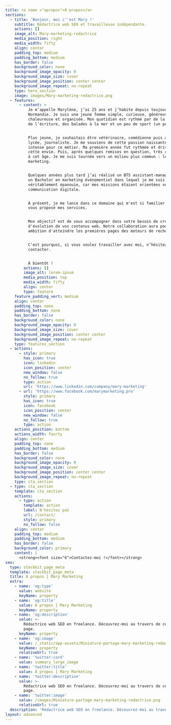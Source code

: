 ```yaml
---
title: <a name ="apropos">À propos</a>
sections:
  - title: 'Bonjour, moi c''est Mary !'
    subtitle: Rédactrice web SEO et travailleuse indépendante.
    actions: []
    image_alt: Mary-marketing-redactrice
    media_position: right
    media_width: fifty
    align: center
    padding_top: medium
    padding_bottom: medium
    has_border: false
    background_color: none
    background_image_opacity: 0
    background_image_size: cover
    background_image_position: center center
    background_image_repeat: no-repeat
    type: hero_section
    image: images/Mary-marketing-redactrice.png
  - features:
      - content: >
          Je m’appelle Marylène, j’ai 25 ans et j’habite depuis toujours en
          Normandie. Je suis une jeune femme simple, curieuse, généreuse,
          chaleureuse et organisée. Mon quotidien est rythmé par de la lecture,
          de l’écriture, des balades à la mer et un peu de sport (un peu…).


          Plus jeune, je souhaitais être vétérinaire, comédienne puis arrivée au
          lycée, journaliste. Je me souviens de cette passion naissante et très
          intense pour ce métier. Ma première année fut rythmée et driver par
          cette envie. Puis, après quelques remises en question, très courantes
          à cet âge. Je me suis tournée vers un milieu plus commun : le
          marketing.


          Quelques années plus tard j’ai réalisé un BTS assistant-manager puis
          un Bachelor en marketing événementiel dans lequel je me suis
          véritablement épanouie, car mes missions étaient orientées vers la
          communication digitale.


          À présent, je me lance dans ce domaine qui m'est si familier et je
          vous propose mes services.


          Mon objectif est de vous accompagner dans votre besoin de création ou
          d'évolution de vos contenus web. Notre collaboration aura pour
          ambition d'atteindre les premières pages des moteurs de recherches.


          C'est pourquoi, si vous voulez travailler avec moi, n’hésitez pas à me
          contacter.


          À bientôt !
        actions: []
        image_alt: lorem-ipsum
        media_position: top
        media_width: fifty
        align: center
        type: feature
    feature_padding_vert: medium
    align: center
    padding_top: none
    padding_bottom: none
    has_border: false
    background_color: none
    background_image_opacity: 0
    background_image_size: cover
    background_image_position: center center
    background_image_repeat: no-repeat
    type: features_section
  - actions:
      - style: primary
        has_icon: true
        icon: linkedin
        icon_position: center
        new_window: false
        no_follow: true
        type: action
        url: 'https://www.linkedin.com/company/mary-marketing'
      - url: 'https://www.facebook.com/marymarketing.pro'
        style: primary
        has_icon: true
        icon: facebook
        icon_position: center
        new_window: false
        no_follow: true
        type: action
    actions_position: bottom
    actions_width: fourty
    align: center
    padding_top: none
    padding_bottom: medium
    has_border: false
    background_color: none
    background_image_opacity: 0
    background_image_size: cover
    background_image_position: center center
    background_image_repeat: no-repeat
    type: cta_section
  - type: cta_section
    template: cta_section
    actions:
      - type: action
        template: action
        label: N'hésitez pas
        url: /contact/
        style: primary
        no_follow: false
    align: center
    padding_top: medium
    padding_bottom: medium
    has_border: false
    background_color: primary
    content: |
      <strong><font size="6">Contactez-moi !</font></strong>
seo:
  type: stackbit_page_meta
  template: stackbit_page_meta
  title: À propos ⎮ Mary Marketing
  extra:
    - name: 'og:type'
      value: website
      keyName: property
    - name: 'og:title'
      value: À propos ⎮ Mary Marketing
      keyName: property
    - name: 'og:description'
      value: >-
        Rédactrice web SEO en freelance. Découvrez-moi au travers de cette
        page. 
      keyName: property
    - name: 'og:image'
      value: /_static/app-assets/Miniature-partage-mary-marketing-redactrice.png
      keyName: property
      relativeUrl: true
    - name: 'twitter:card'
      value: summary_large_image
    - name: 'twitter:title'
      value: À propos ⎮ Mary Marketing
    - name: 'twitter:description'
      value: >-
        Rédactrice web SEO en freelance. Découvrez-moi au travers de cette
        page. 
    - name: 'twitter:image'
      value: /images/Miniature-partage-mary-marketing-redactrice.png
      relativeUrl: true
  description: 'Rédactrice web SEO en freelance. Découvrez-moi au travers de cette page. '
layout: advanced
---
```

